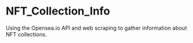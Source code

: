 # NFT_Collection_Info
Using the Opensea.io API and web scraping to gather information about NFT collections.
